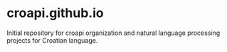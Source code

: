 # croapi.github.io
Initial repository for croapi organization and natural language processing projects for Croatian language.
